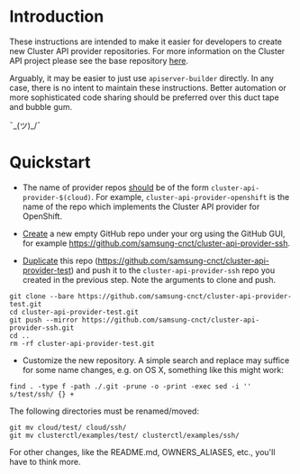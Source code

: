 # Introduction

These instructions are intended to make it easier for developers to create new
Cluster API provider repositories. For more information on the Cluster API project
please see the base repository [here](https://github.com/kubernetes-sigs/cluster-api).

Arguably, it may be easier to just use `apiserver-builder` directly. In any case,
there is no intent to maintain these instructions. Better automation or more 
sophisticated code sharing should be preferred over this duct tape and bubble gum.

¯\_(ツ)_/¯

# Quickstart

- The name of provider repos [should](
https://github.com/kubernetes-sigs/cluster-api/issues/383) be of the form
`cluster-api-provider-$(cloud)`. For example, `cluster-api-provider-openshift`
is the name of the repo which implements the Cluster API provider for OpenShift.

- [Create](https://help.github.com/articles/creating-a-new-repository/) a new
empty GitHub repo under your org using the GitHub GUI, for example
https://github.com/samsung-cnct/cluster-api-provider-ssh.

- [Duplicate](https://help.github.com/articles/duplicating-a-repository/)
this repo (https://github.com/samsung-cnct/cluster-api-provider-test) and
push it to the `cluster-api-provider-ssh` repo you created in the previous
step. Note the arguments to clone and push.

```
git clone --bare https://github.com/samsung-cnct/cluster-api-provider-test.git
cd cluster-api-provider-test.git
git push --mirror https://github.com/samsung-cnct/cluster-api-provider-ssh.git
cd ..
rm -rf cluster-api-provider-test.git
```

- Customize the new repository. A simple search and replace may suffice for
some name changes, e.g. on OS X, something like this might work:

```
find . -type f -path ./.git -prune -o -print -exec sed -i '' s/test/ssh/ {} +
```

The following directories must be renamed/moved:

```
git mv cloud/test/ cloud/ssh/
git mv clusterctl/examples/test/ clusterctl/examples/ssh/
```

For other changes, like the README.md, OWNERS_ALIASES, etc., you'll have to
think more.
